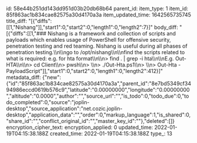 id: 58e44b251dd143dd951d03b20db68b64
parent_id: 
item_type: 1
item_id: 85f863ac1b834cae82575a30d4170a3a
item_updated_time: 1642565735745
title_diff: "[{\"diffs\":[[1,\"Nishang\"]],\"start1\":0,\"start2\":0,\"length1\":0,\"length2\":7}]"
body_diff: "[{\"diffs\":[[1,\"### Nishang is a framework and collection of scripts and payloads which enables usage of PowerShell for offensive security, penetration testing and red teaming. Nishang is useful during all phases of penetration testing.\\\n\\\ngo to /opt/nishang\\\n\\\nfind the scripts related to what is required: e.g. for hta format\\\n\\\n> find . | grep -i hta\\\n\\\nE.g. Out-HTA\\\n\\\n> cd Client\\\n> pwsh\\\n> \\\n> ./Out-Hta.ps1\\\n> \\\n> Out-Hta -PayloadScript\"]],\"start1\":0,\"start2\":0,\"length1\":0,\"length2\":412}]"
metadata_diff: {"new":{"id":"85f863ac1b834cae82575a30d4170a3a","parent_id":"8e7bd5349cf3494986eccd0619b576c9","latitude":"0.00000000","longitude":"0.00000000","altitude":"0.0000","author":"","source_url":"","is_todo":0,"todo_due":0,"todo_completed":0,"source":"joplin-desktop","source_application":"net.cozic.joplin-desktop","application_data":"","order":0,"markup_language":1,"is_shared":0,"share_id":"","conflict_original_id":"","master_key_id":""},"deleted":[]}
encryption_cipher_text: 
encryption_applied: 0
updated_time: 2022-01-19T04:15:38.188Z
created_time: 2022-01-19T04:15:38.188Z
type_: 13